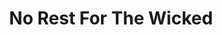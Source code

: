 ---
title: No Rest For The Wicked
slug: no-rest-for-the-wicked-1
artist: Lykke Li, A$AP Rocky
youtube: B_pQDpsjNHE
position: 84
---